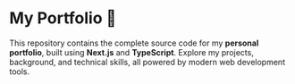 # My Portfolio 🚀

This repository contains the complete source code for my **personal portfolio**, built using **Next.js** and **TypeScript**. Explore my projects, background, and technical skills, all powered by modern web development tools.
